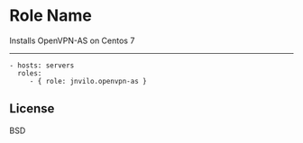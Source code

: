 Role Name
=========

Installs OpenVPN-AS on Centos 7 

----------------

    - hosts: servers
      roles:
         - { role: jnvilo.openvpn-as }

License
-------

BSD
